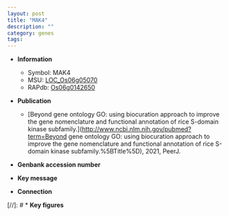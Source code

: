 ```yaml
---
layout: post
title: "MAK4"
description: ""
category: genes
tags: 
---
```


* **Information**  
    + Symbol: MAK4  
    + MSU: [LOC_Os06g05070](http://rice.uga.edu/cgi-bin/ORF_infopage.cgi?orf=LOC_Os06g05070)  
    + RAPdb: [Os06g0142650](http://rapdb.dna.affrc.go.jp/viewer/gbrowse_details/irgsp1?name=Os06g0142650)  

* **Publication**  
    + [Beyond gene ontology GO: using biocuration approach to improve the gene nomenclature and functional annotation of rice S-domain kinase subfamily.](http://www.ncbi.nlm.nih.gov/pubmed?term=Beyond gene ontology GO: using biocuration approach to improve the gene nomenclature and functional annotation of rice S-domain kinase subfamily.%5BTitle%5D), 2021, PeerJ.

* **Genbank accession number**  

* **Key message**  

* **Connection**  

[//]: # * **Key figures**  


